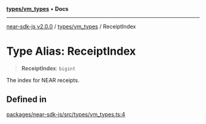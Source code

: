[**types/vm_types**](../README.md) • **Docs**

***

[near-sdk-js v2.0.0](../../../packages.md) / [types/vm\_types](../README.md) / ReceiptIndex

# Type Alias: ReceiptIndex

> **ReceiptIndex**: `bigint`

The index for NEAR receipts.

## Defined in

[packages/near-sdk-js/src/types/vm\_types.ts:4](https://github.com/dim-daskalov/near-sdk-js/blob/cf610b7475ae1e74bbe6227c6e21559649e3c5c3/packages/near-sdk-js/src/types/vm_types.ts#L4)
